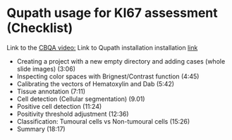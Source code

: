# Qupath usage for KI67 assessment (Checklist)
Link to the [CBQA video:](https://youtu.be/Yemx9tIqRs0)
Link to Qupath installation installation [link](https://qupath.readthedocs.io/en/0.4/docs/intro/installation.html#installation)

- Creating a project with a new empty directory and adding cases (whole slide images) (3:06)
- Inspecting color spaces with Brignest/Contrast function (4:45)
- Calibrating the vectors of Hematoxylin and Dab (5:42)
- Tissue annotation (7:11)
- Cell detection (Cellular segmentation) (9.01)
- Positive cell detection (11:24)
- Positivity threshold adjustment (12:36)
- Classification: Tumoural cells vs Non-tumoural cells (15:26)
- Summary (18:17)
